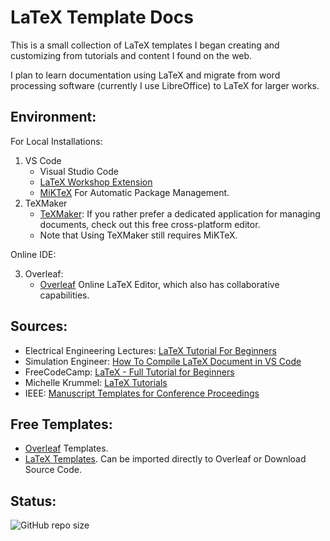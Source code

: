 # LaTeX Template Docs

This is a small collection of LaTeX templates I began creating and customizing from tutorials and content I found on the web.

I plan to learn documentation using LaTeX and migrate from word processing software (currently I use LibreOffice) to LaTeX for larger works.

## Environment:

For Local Installations:
1. VS Code
    - Visual Studio Code
    - [LaTeX Workshop Extension](https://marketplace.visualstudio.com/items?itemName=James-Yu.latex-workshop)
    - [MiKTeX](https://miktex.org/download) For Automatic Package Management.
2. TeXMaker
    - [TeXMaker](https://www.xm1math.net/texmaker/download.html): If you rather prefer a dedicated application for managing documents, check out this free cross-platform editor.
    - Note that Using TeXMaker still requires MiKTeX.

Online IDE:

3. Overleaf: 
    - [Overleaf](https://www.overleaf.com/) Online LaTeX Editor, which also has collaborative capabilities.

## Sources:

 - Electrical Engineering Lectures: [LaTeX Tutorial For Beginners](https://www.youtube.com/watch?v=uVM2FcwPCgk)
 - Simulation Engineer: [How To Compile LaTeX Document in VS Code](https://www.youtube.com/watch?v=QK_yc9qSa2w)
 - FreeCodeCamp: [LaTeX - Full Tutorial for Beginners](https://www.youtube.com/watch?v=ydOTMQC7np0)
 - Michelle Krummel: [LaTeX Tutorials](https://www.michellekrummel.com/tutorials)
 - IEEE: [Manuscript Templates for Conference Proceedings](https://www.ieee.org/conferences/publishing/templates.html)

 ## Free Templates:
  - [Overleaf](https://www.overleaf.com/latex/templates) Templates.
  - [LaTeX Templates](http://www.latextemplates.com/). Can be imported directly to Overleaf or Download Source Code.

## Status:

![GitHub repo size](https://img.shields.io/github/repo-size/ADolbyB/latex-template-docs?label=Repo%20Size&logo=Github)